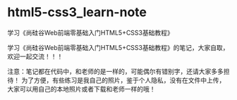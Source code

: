 # html5-css3_learn-note
学习《尚硅谷Web前端零基础入门HTML5+CSS3基础教程》

学习《尚硅谷Web前端零基础入门HTML5+CSS3基础教程》的笔记，大家自取，欢迎一起交流！！！


注意：笔记都在代码中，和老师的是一样的，可能偶尔有错别字，还请大家多多担待！
      为了方便，有些练习是我自己的照片，鉴于个人隐私，没有在文件中上传，大家可以用自己的本地照片或者下载和老师一样的哦！
     
